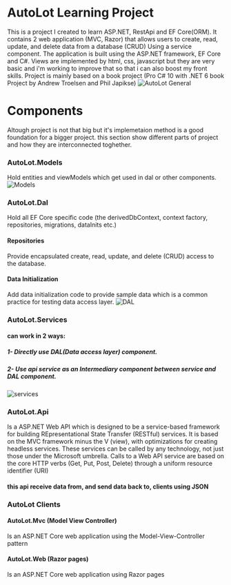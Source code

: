 # AutoLot Learning Project
This is a project I created to learn ASP.NET, RestApi and EF Core(ORM). It contains 2 web application (MVC, Razor) that allows users to create, read, update, and delete data from a database (CRUD) Using a service component. The application is built using the ASP.NET framework, EF Core and C#. Views are implemented by html, css, javascript but they are very basic and i'm working to improve that so that i can also boost my front skills.
Project is mainly based on a book project (Pro C# 10 with .NET 6 book Project by Andrew Troelsen and Phil Japikse)
![AutoLot General](https://github.com/MohammadAminKarimian/AutoLot/assets/42168296/9a27024e-671c-4af1-b8f7-30513a7092a9)
# Components
Altough project is not that big but it's implemetaion method is a good foundation for a bigger project.
this section show different parts of project and how they are interconnected toghether.
### AutoLot.Models
Hold entities and viewModels which get used in dal or other components.
![Models](https://github.com/MohammadAminKarimian/AutoLot/assets/42168296/f43d4e37-c3b4-4376-9a6c-96655739d429)
### AutoLot.Dal
Hold all EF Core specific code (the derivedDbContext, context factory, repositories, migrations, dataInits etc.)
  #### Repositories
  Provide encapsulated create, read, update, and delete (CRUD) access to the database.
  #### Data Initialization
  Add data initialization code to provide sample data which is a common practice for testing data access layer.
  ![DAL](https://github.com/MohammadAminKarimian/AutoLot/assets/42168296/98f89758-cee5-454a-94b7-66eb3a4ac493)
### AutoLot.Services 
#### can work in 2 ways:
##### 1- Directly use DAL(Data access layer) component.
##### 2- Use api service as an Intermediary component between service and DAL component.
![services](https://github.com/MohammadAminKarimian/AutoLot/assets/42168296/3c641085-5498-470a-847b-d075b7369ee3)
### AutoLot.Api
Is a ASP.NET Web API which is designed to be a service-based framework for building
REpresentational State Transfer (RESTful) services. It is based on the MVC framework minus the V (view),
with optimizations for creating headless services. These services can be called by any technology, not just
those under the Microsoft umbrella. Calls to a Web API service are based on the core HTTP verbs (Get, Put,
Post, Delete) through a uniform resource identifier (URI)
#### this api receive data from, and send data back to, clients using JSON
### AutoLot Clients
#### AutoLot.Mvc (Model View Controller)
Is an ASP.NET Core web application using the Model-View-Controller pattern 
#### AutoLot.Web (Razor pages)
Is an ASP.NET Core web application using Razor pages

